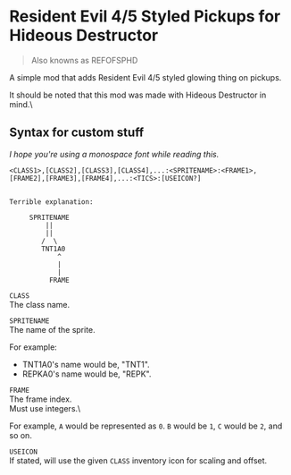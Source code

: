 # Resident Evil 4/5 Styled Pickups for Hideous Destructor
> Also knowns as REFOFSPHD

A simple mod that adds Resident Evil 4/5 styled glowing thing on pickups.

It should be noted that this mod was made with Hideous Destructor in mind.\

## Syntax for custom stuff

*I hope you're using a monospace font while reading this.*
```
<CLASS1>,[CLASS2],[CLASS3],[CLASS4],...:<SPRITENAME>:<FRAME1>,[FRAME2],[FRAME3],[FRAME4],...:<TICS>:[USEICON?]


Terrible explanation:

     SPRITENAME
         ||
         ||
        /  \
        TNT1A0
            ^
            |
            |
          FRAME

```

`CLASS`\
The class name.

`SPRITENAME`\
The name of the sprite.

For example:
* TNT1A0's name would be, "TNT1".
* REPKA0's name would be, "REPK".


`FRAME`\
The frame index.\
Must use integers.\

For example, `A` would be represented as `0`. `B` would be `1`, `C` would be `2`, and so on.

`USEICON`\
If stated, will use the given `CLASS` inventory icon for scaling and offset.
